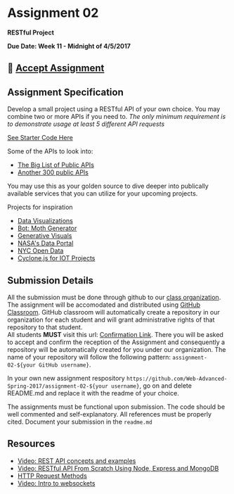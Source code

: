 # Assignment 02

**RESTful Project**

**Due Date: Week 11 - Midnight of 4/5/2017**

## :star2: [Accept Assignment](https://classroom.github.com/assignment-invitations/36e19048eb7663ae1786db6d71333cef)

## Assignment Specification
Develop a small project using a RESTful API of your own choice. 
You may combine two or more APIs if you need to.
*The only minimum requirement is to demonstrate usage at least 5 different API requests*

[See Starter Code Here](https://github.com/Web-Advanced-Spring-2017/wiki/tree/master/starter-code)

Some of the APIs to look into:
* [The Big List of Public APIs](https://github.com/toddmotto/public-apis)
* [Another 300 public APIs](https://any-api.com/)

You may use this as your golden source to dive deeper into publically available services that you can utilize for your upcoming projects.

Projects for inspiration
* [Data Visualizations](http://flowingdata.com/)
* [Bot: Moth Generator](https://twitter.com/mothgenerator)
* [Generative Visuals](https://mattdesl.svbtle.com/generative-art-with-nodejs-and-canvas)
* [NASA's Data Portal](https://data.nasa.gov/developer)
* [NYC Open Data](http://opendata.cityofnewyork.us/)
* [Cyclone.js for IOT Projects](https://cylonjs.com/)

## Submission Details
All the submission must be done through github to our [class organization](https://github.com/Web-Advanced-Spring-2017). The assignment will be accomodated and distributed using [GitHub Classroom](https://classroom.github.com/). GitHub classroom will automatically create a repository in our organization for each student and will grant administrative rights of that repository to that student.    
All students **MUST** visit this url: [Confirmation Link](https://classroom.github.com/assignment-invitations/36e19048eb7663ae1786db6d71333cef). There you will be asked to accept and confirm the reception of the Assignment and consequently a repository will be automatically created for you under our organization. The name of your repository will follow the following pattern: `assignment-02-${your GitHub username}`.

In your own new assignment respository `https://github.com/Web-Advanced-Spring-2017/assignment-02-${your username}`, go on and delete README.md and replace it with the readme of your choice.    

The assignments must be functional upon submission. The code should be well commented and self-explanatory. All references must be properly cited. Document your submission in the `readme.md`


## Resources
* [Video: REST API concepts and examples](https://www.youtube.com/watch?v=7YcW25PHnAA)
* [Video: RESTful API From Scratch Using Node, Express and MongoDB](https://www.youtube.com/watch?v=eB9Fq9I5ocs)
* [HTTP Request Methods](https://developer.mozilla.org/en-US/docs/Web/HTTP/Methods)
* [Video: Intro to websockets](https://www.youtube.com/watch?v=ZSRNNqh5Xo8)
